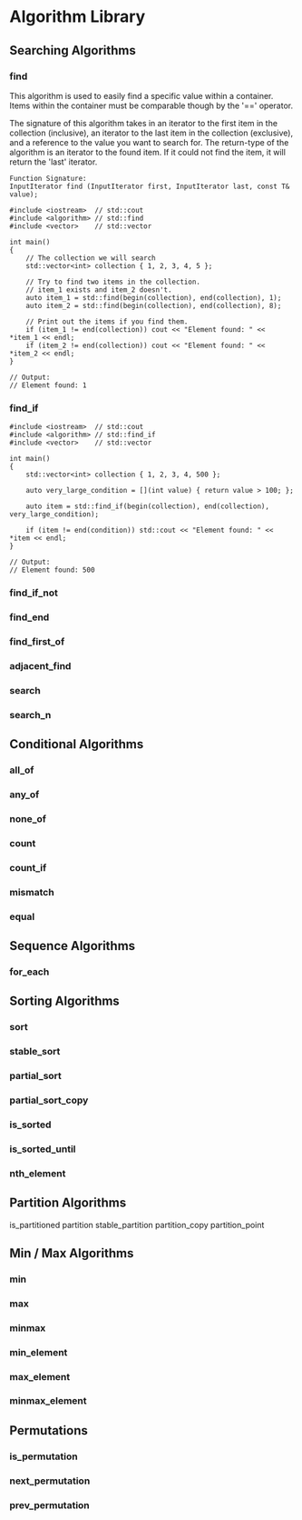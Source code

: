 # Algorithm Library

## Searching Algorithms

### find

This algorithm is used to easily find a specific value within a container. Items within the container must be comparable though by the '==' operator. 

The signature of this algorithm takes in an iterator to the first item in the collection (inclusive), an iterator to the last item in the collection (exclusive), and a reference to the value you want to search for. The return-type of the algorithm is an iterator to the found item. If it could not find the item, it will return the 'last' iterator. 

```
Function Signature:
InputIterator find (InputIterator first, InputIterator last, const T& value);
```

```
#include <iostream>  // std::cout
#include <algorithm> // std::find
#include <vector>    // std::vector

int main()
{
	// The collection we will search
	std::vector<int> collection { 1, 2, 3, 4, 5 };

	// Try to find two items in the collection.
	// item_1 exists and item_2 doesn't.
	auto item_1 = std::find(begin(collection), end(collection), 1);
	auto item_2 = std::find(begin(collection), end(collection), 8);

	// Print out the items if you find them.
	if (item_1 != end(collection)) cout << "Element found: " << *item_1 << endl;
	if (item_2 != end(collection)) cout << "Element found: " << *item_2 << endl;
}

// Output:
// Element found: 1
```

### find_if

```
#include <iostream>  // std::cout
#include <algorithm> // std::find_if
#include <vector>    // std::vector

int main()
{
	std::vector<int> collection { 1, 2, 3, 4, 500 };

	auto very_large_condition = [](int value) { return value > 100; };

	auto item = std::find_if(begin(collection), end(collection), very_large_condition);

	if (item != end(condition)) std::cout << "Element found: " << *item << endl;
}

// Output:
// Element found: 500
```

### find_if_not
### find_end
### find_first_of
### adjacent_find
### search
### search_n

## Conditional Algorithms

### all_of
### any_of
### none_of
### count
### count_if
### mismatch
### equal

## Sequence Algorithms

### for_each

## Sorting Algorithms

### sort
### stable_sort
### partial_sort
### partial_sort_copy
### is_sorted
### is_sorted_until
### nth_element

## Partition Algorithms

is_partitioned
partition
stable_partition
partition_copy
partition_point

## Min / Max Algorithms

### min
### max
### minmax
### min_element
### max_element
### minmax_element

## Permutations

### is_permutation
### next_permutation
### prev_permutation
